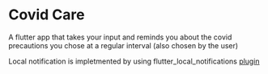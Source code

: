 # Covid Care

A flutter app that takes your input and reminds you about the covid precautions you chose at a regular interval (also chosen by the user)  
  
Local notification is impletmented by using flutter_local_notifications [plugin ](https://pub.dev/packages/flutter_local_notifications)
